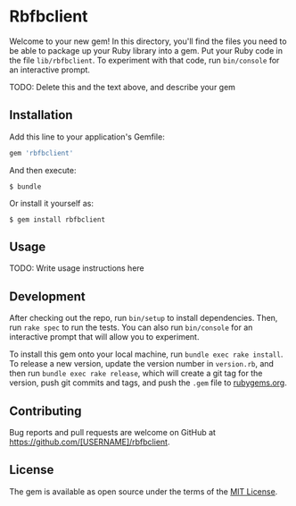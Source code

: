# Rbfbclient

Welcome to your new gem! In this directory, you'll find the files you need to be able to package up your Ruby library into a gem. Put your Ruby code in the file `lib/rbfbclient`. To experiment with that code, run `bin/console` for an interactive prompt.

TODO: Delete this and the text above, and describe your gem

## Installation

Add this line to your application's Gemfile:

```ruby
gem 'rbfbclient'
```

And then execute:

    $ bundle

Or install it yourself as:

    $ gem install rbfbclient

## Usage

TODO: Write usage instructions here

## Development

After checking out the repo, run `bin/setup` to install dependencies. Then, run `rake spec` to run the tests. You can also run `bin/console` for an interactive prompt that will allow you to experiment.

To install this gem onto your local machine, run `bundle exec rake install`. To release a new version, update the version number in `version.rb`, and then run `bundle exec rake release`, which will create a git tag for the version, push git commits and tags, and push the `.gem` file to [rubygems.org](https://rubygems.org).

## Contributing

Bug reports and pull requests are welcome on GitHub at https://github.com/[USERNAME]/rbfbclient.

## License

The gem is available as open source under the terms of the [MIT License](https://opensource.org/licenses/MIT).
